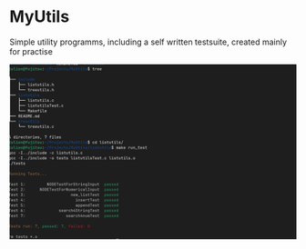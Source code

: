 # MyUtils

Simple utility programms, including a self written testsuite, created mainly for practise


![screenshot of tests](./screenshot.png)

